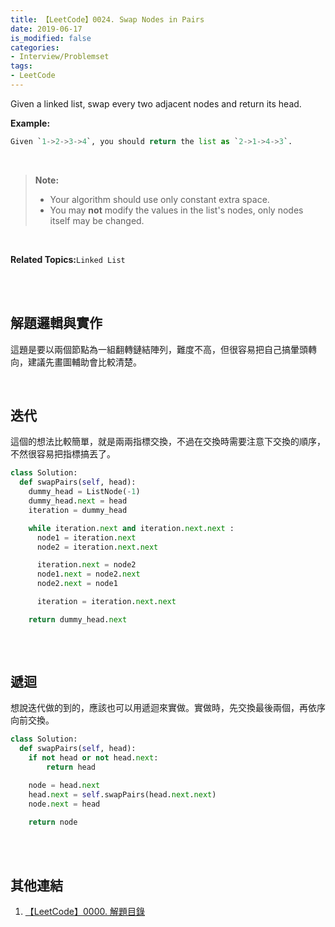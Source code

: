 ```yaml
---
title: 【LeetCode】0024. Swap Nodes in Pairs
date: 2019-06-17
is_modified: false
categories:
- Interview/Problemset
tags:
- LeetCode
--- 
```


Given a linked list, swap every two adjacent nodes and return its head.

<!--more-->
**Example:**
```python
Given `1->2->3->4`, you should return the list as `2->1->4->3`.
```
<br>

> **Note:**
> -   Your algorithm should use only constant extra space.
> -   You may  **not**  modify the values in the list's nodes, only nodes itself may be changed.

<br>

**Related Topics:**`Linked List`

<br><br>

## 解題邏輯與實作
這題是要以兩個節點為一組翻轉鏈結陣列，難度不高，但很容易把自己搞暈頭轉向，建議先畫圖輔助會比較清楚。

<br>

## 迭代
這個的想法比較簡單，就是兩兩指標交換，不過在交換時需要注意下交換的順序，不然很容易把指標搞丟了。

```python
class Solution:
  def swapPairs(self, head):
    dummy_head = ListNode(-1)
    dummy_head.next = head
    iteration = dummy_head

    while iteration.next and iteration.next.next :
      node1 = iteration.next
      node2 = iteration.next.next

      iteration.next = node2
      node1.next = node2.next
      node2.next = node1

      iteration = iteration.next.next

    return dummy_head.next
        
```

<br>

## 遞迴
想說迭代做的到的，應該也可以用遞迴來實做。實做時，先交換最後兩個，再依序向前交換。

```python
class Solution:
  def swapPairs(self, head):
    if not head or not head.next:
        return head

    node = head.next
    head.next = self.swapPairs(head.next.next)
    node.next = head

    return node        
```

<br><br>

## 其他連結
1. [【LeetCode】0000. 解題目錄](/LeetCode-0000-Contents/)